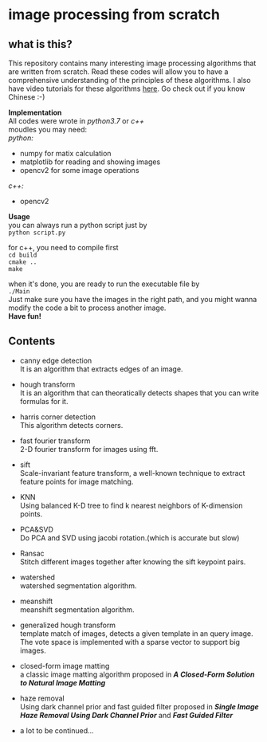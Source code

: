 # image processing from scratch

## what is this?
This repository contains many interesting image processing algorithms that are written from scratch. Read these codes will allow you to have a comprehensive understanding of the principles of these algorithms. I also have video tutorials for these algorithms [here](https://space.bilibili.com/14672002). Go check out if you know Chinese :-)  

<strong>Implementation</strong>  
All codes were wrote in _python3.7_ or _c++_  
moudles you may need:  
_python:_ 
- numpy for matix calculation  
- matplotlib for reading and showing images  
- opencv2 for some image operations  

_c++:_  
- opencv2  

<strong>Usage</strong>  
you can always run a python script just by  
    `python script.py`  

for c++, you need to compile first  
    `cd build`  
    `cmake ..`  
    `make`  

when it's done, you are ready to run the executable file by  
    `./Main`  
Just make sure you have the images in the right path, and you might wanna modify the code a bit to process another image.  
<strong>Have fun!</strong>  

## Contents
* canny edge detection  
It is an algorithm that extracts edges of an image.  

* hough transform  
It is an algorithm that can theoratically detects shapes that you can write formulas for it.  

* harris corner detection  
This algorithm detects corners.  

* fast fourier transform  
2-D fourier transform for images using fft.  

* sift  
Scale-invariant feature transform, a well-known technique to extract feature points for image matching.  

* KNN  
Using balanced K-D tree to find k nearest neighbors of K-dimension points.  

* PCA&SVD  
Do PCA and SVD using jacobi rotation.(which is accurate but slow)  

* Ransac  
Stitch different images together after knowing the sift keypoint pairs.  

* watershed  
watershed segmentation algorithm.  

* meanshift  
meanshift segmentation algorithm.  

* generalized hough transform  
template match of images, detects a given template in an query image. The vote space is implemented with a sparse vector to support big images.  

* closed-form image matting  
  a classic image matting algorithm proposed in ***A Closed-Form Solution to Natural Image Matting***  
  
* haze removal  
  Using dark channel prior and fast guided filter proposed in ***Single Image Haze Removal Using Dark Channel Prior*** and ***Fast Guided Filter***
  
* a lot to be continued...

